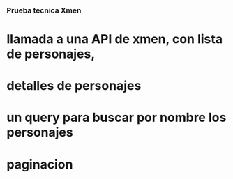 ### Prueba tecnica Xmen

# llamada a una API de xmen, con lista de personajes, 
# detalles de personajes
# un query para buscar por nombre los personajes
# paginacion
